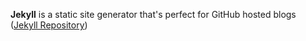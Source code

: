 
**Jekyll** is a static site generator that's perfect for GitHub hosted blogs ([Jekyll Repository](https://github.com/jekyll/jekyll))
